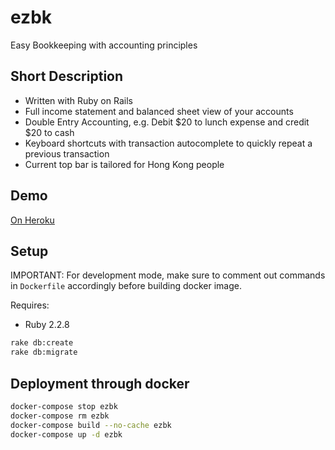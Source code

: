# ezbk

Easy Bookkeeping with accounting principles

## Short Description

- Written with Ruby on Rails
- Full income statement and balanced sheet view of your accounts
- Double Entry Accounting, e.g. Debit \$20 to lunch expense and credit \$20 to cash
- Keyboard shortcuts with transaction autocomplete to quickly repeat a previous transaction
- Current top bar is tailored for Hong Kong people

## Demo

[On Heroku](http://ezbk.herokuapp.com)

## Setup

IMPORTANT: For development mode, make sure to comment out commands in `Dockerfile` accordingly before building docker image.

Requires:

- Ruby 2.2.8

```bash
rake db:create
rake db:migrate
```

## Deployment through docker

```bash
docker-compose stop ezbk
docker-compose rm ezbk
docker-compose build --no-cache ezbk
docker-compose up -d ezbk
```
